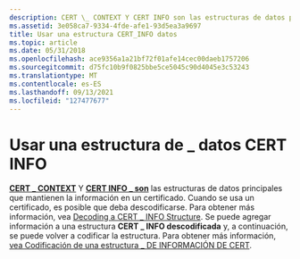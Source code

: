 ```yaml
---
description: CERT \_ CONTEXT Y CERT INFO son las estructuras de datos principales que \_ mantienen la información de un certificado.
ms.assetid: 3e058ca7-9334-4fde-afe1-93d5ea3a9697
title: Usar una estructura CERT_INFO datos
ms.topic: article
ms.date: 05/31/2018
ms.openlocfilehash: ace9356a1a21bf72f01afe14cec00daeb1757206
ms.sourcegitcommit: d75fc10b9f0825bbe5ce5045c90d4045e3c53243
ms.translationtype: MT
ms.contentlocale: es-ES
ms.lasthandoff: 09/13/2021
ms.locfileid: "127477677"
---
```

# <a name="using-a-cert_info-data-structure"></a>Usar una estructura de \_ datos CERT INFO

[**CERT \_ CONTEXT**](/windows/desktop/api/Wincrypt/ns-wincrypt-cert_context) Y [**CERT INFO \_ son**](/windows/desktop/api/Wincrypt/ns-wincrypt-cert_info) las estructuras de datos principales que mantienen la información en un certificado. Cuando se usa un certificado, es posible que deba descodificarse. Para obtener más información, vea [Decoding a CERT \_ INFO Structure](decoding-a-cert-info-structure.md). Se puede agregar información a una estructura **CERT \_ INFO descodificada** y, a continuación, se puede volver a codificar la estructura. Para obtener más información, [vea Codificación de una estructura \_ DE INFORMACIÓN DE CERT](encoding-a-cert-info-structure.md).

 

 



